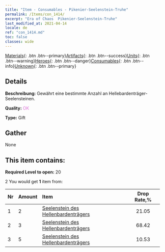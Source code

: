 ```yaml
---
title: "Item - Consumables - Pikenier-Seelenstein-Truhe"
permalink: /Items/con_1414/
excerpt: "Era of Chaos  Pikenier-Seelenstein-Truhe"
last_modified_at: 2021-04-14
locale: de
ref: "con_1414.md"
toc: false
classes: wide
---
```

 [Materials](/de/Items/){: .btn .btn--primary}[Artifacts](/de/Items/Artifacts/){: .btn .btn--success}[Units](/de/Items/Units/){: .btn .btn--warning}[Heroes](/de/Items/Heroes/){: .btn .btn--danger}[Consumables](/de/Items/Consumables/){: .btn .btn--info}[Unknown](/de/Items/Unknown/){: .btn .btn--primary}

## Details
 **Beschreibung:** Gewährt eine bestimmte Anzahl an Hellebardenträger-Seelensteinen.

 **Quality:** <span style="color: #DA70D6">OK</span>

 **Type:** Gift

## Gather

  None

## This item contains:

 **Required Level to open:** 20

 2 You would get **1** item  from:

  | Nr | Amount |     Item    | Drop Rate,% |
  |:---|:-------|:------------|:---------:|
  | 1 | 2 | [Seelenstein des Hellenbardenträgers](/de/Items/unt_282/) | 21.05 | 
  | 2 | 3 | [Seelenstein des Hellenbardenträgers](/de/Items/unt_282/) | 68.42 | 
  | 3 | 5 | [Seelenstein des Hellenbardenträgers](/de/Items/unt_282/) | 10.53 | 
